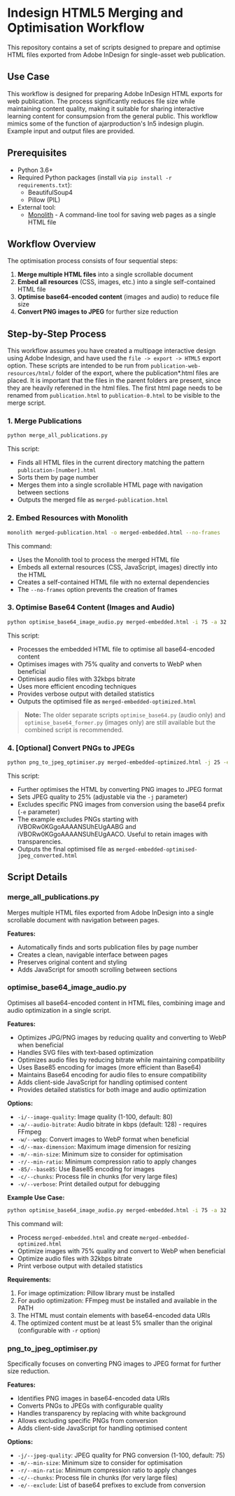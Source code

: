 # Indesign HTML5 Merging and Optimisation Workflow

This repository contains a set of scripts designed to prepare and optimise HTML files exported from Adobe InDesign for single-asset web publication.

## Use Case

This workflow is designed for preparing Adobe InDesign HTML exports for web publication. The process significantly reduces file size while maintaining content quality, making it suitable for sharing interactive learning content for consumpsion from the general public. This workflow mimics some of the function of ajarproduction's In5 indesign plugin. Example input and output files are provided.


## Prerequisites

- Python 3.6+
- Required Python packages (install via `pip install -r requirements.txt`):
  - BeautifulSoup4
  - Pillow (PIL)
- External tool:
  - [Monolith](https://github.com/Y2Z/monolith) - A command-line tool for saving web pages as a single HTML file

## Workflow Overview

The optimisation process consists of four sequential steps:

1. **Merge multiple HTML files** into a single scrollable document
2. **Embed all resources** (CSS, images, etc.) into a single self-contained HTML file
3. **Optimise base64-encoded content** (images and audio) to reduce file size
4. **Convert PNG images to JPEG** for further size reduction

## Step-by-Step Process
This workflow assumes you have created a multipage interactive design using Adobe Indesign, and have used the ``file -> export -> HTML5`` export option. These scripts are intended to be run from ``publication-web-resources/html/`` folder of the export, where the publication*.html files are placed. It is important that the files in the parent folders are present, since they are heavily referened in the html files. The first html page needs to be renamed from ``publication.html`` to ``publication-0.html`` to be visible to the merge script.

### 1. Merge Publications

```bash
python merge_all_publications.py
```

This script:
- Finds all HTML files in the current directory matching the pattern `publication-[number].html`
- Sorts them by page number
- Merges them into a single scrollable HTML page with navigation between sections
- Outputs the merged file as `merged-publication.html`

### 2. Embed Resources with Monolith

```bash
monolith merged-publication.html -o merged-embedded.html --no-frames
```

This command:
- Uses the Monolith tool to process the merged HTML file
- Embeds all external resources (CSS, JavaScript, images) directly into the HTML
- Creates a self-contained HTML file with no external dependencies
- The `--no-frames` option prevents the creation of frames

### 3. Optimise Base64 Content (Images and Audio)

```bash
python optimise_base64_image_audio.py merged-embedded.html -i 75 -a 32 -w -v
```

This script:
- Processes the embedded HTML file to optimise all base64-encoded content
- Optimises images with 75% quality and converts to WebP when beneficial
- Optimises audio files with 32kbps bitrate
- Uses more efficient encoding techniques
- Provides verbose output with detailed statistics
- Outputs the optimised file as `merged-embedded-optimized.html`

> **Note:** The older separate scripts `optimise_base64.py` (audio only) and `optimise_base64_former.py` (images only) are still available but the combined script is recommended.

### 4. [Optional] Convert PNGs to JPEGs

```bash
python png_to_jpeg_optimiser.py merged-embedded-optimized.html -j 25 -e iVBORw0KGgoAAAANSUhEUgAABG iVBORw0KGgoAAAANSUhEUgAACO iVBORw0KGgoAAAANSUhEUgAAAC iVBORw0KGgoAAAANSUhEUgAAAY
```

This script:
- Further optimises the HTML by converting PNG images to JPEG format
- Sets JPEG quality to 25% (adjustable via the `-j` parameter)
- Excludes specific PNG images from conversion using the base64 prefix (`-e` parameter)
- The example excludes PNGs starting with iVBORw0KGgoAAAANSUhEUgAABG and iVBORw0KGgoAAAANSUhEUgAACO. Useful to retain images with transparencies.
- Outputs the final optimised file as `merged-embedded-optimised-jpeg_converted.html`

## Script Details

### merge_all_publications.py

Merges multiple HTML files exported from Adobe InDesign into a single scrollable document with navigation between pages.

**Features:**
- Automatically finds and sorts publication files by page number
- Creates a clean, navigable interface between pages
- Preserves original content and styling
- Adds JavaScript for smooth scrolling between sections

### optimise_base64_image_audio.py

Optimises all base64-encoded content in HTML files, combining image and audio optimization in a single script.

**Features:**
- Optimizes JPG/PNG images by reducing quality and converting to WebP when beneficial
- Handles SVG files with text-based optimization
- Optimizes audio files by reducing bitrate while maintaining compatibility
- Uses Base85 encoding for images (more efficient than Base64)
- Maintains Base64 encoding for audio files to ensure compatibility
- Adds client-side JavaScript for handling optimised content
- Provides detailed statistics for both image and audio optimization

**Options:**
- `-i/--image-quality`: Image quality (1-100, default: 80)
- `-a/--audio-bitrate`: Audio bitrate in kbps (default: 128) - requires FFmpeg
- `-w/--webp`: Convert images to WebP format when beneficial
- `-d/--max-dimension`: Maximum image dimension for resizing
- `-m/--min-size`: Minimum size to consider for optimisation
- `-r/--min-ratio`: Minimum compression ratio to apply changes
- `-85/--base85`: Use Base85 encoding for images
- `-c/--chunks`: Process file in chunks (for very large files)
- `-v/--verbose`: Print detailed output for debugging

**Example Use Case:**
```bash
python optimise_base64_image_audio.py merged-embedded.html -i 75 -a 32 -w -v
```
This command will:
- Process `merged-embedded.html` and create `merged-embedded-optimized.html`
- Optimize images with 75% quality and convert to WebP when beneficial
- Optimize audio files with 32kbps bitrate
- Print verbose output with detailed statistics

**Requirements:**
1. For image optimization: Pillow library must be installed
2. For audio optimization: FFmpeg must be installed and available in the PATH
3. The HTML must contain elements with base64-encoded data URIs
4. The optimized content must be at least 5% smaller than the original (configurable with `-r` option)

### png_to_jpeg_optimiser.py

Specifically focuses on converting PNG images to JPEG format for further size reduction.

**Features:**
- Identifies PNG images in base64-encoded data URIs
- Converts PNGs to JPEGs with configurable quality
- Handles transparency by replacing with white background
- Allows excluding specific PNGs from conversion
- Adds client-side JavaScript for handling optimised content

**Options:**
- `-j/--jpeg-quality`: JPEG quality for PNG conversion (1-100, default: 75)
- `-m/--min-size`: Minimum size to consider for optimisation
- `-r/--min-ratio`: Minimum compression ratio to apply changes
- `-c/--chunks`: Process file in chunks (for very large files)
- `-e/--exclude`: List of base64 prefixes to exclude from conversion
